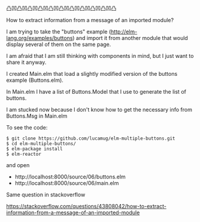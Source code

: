 凸凹凸凹凸凹凸凹凸凹凸凹凸凹凸凹凸凹凸凹凸

How to extract information from a message of an imported module? 

I am trying to take the "buttons" example (http://elm-lang.org/examples/buttons) and import it from another module that would display several of them on the same page.

I am afraid that I am still thinking with components in mind, but I just want to share it anyway.

I created Main.elm that load a slightly modified version of the buttons example (Buttons.elm).

In Main.elm I have a list of Buttons.Model that I use to generate the list of buttons.

I am stucked now because I don't know how to get the necessary info from Buttons.Msg in Main.elm

To see the code:

    $ git clone https://github.com/lucamug/elm-multiple-buttons.git
    $ cd elm-multiple-buttons/
    $ elm-package install
    $ elm-reactor

and open

 - http://localhost:8000/source/06/buttons.elm
 - http://localhost:8000/source/06/main.elm

Same question in stackoverflow

https://stackoverflow.com/questions/43808042/how-to-extract-information-from-a-message-of-an-imported-module
